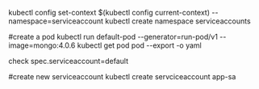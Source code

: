kubectl config set-context $(kubectl config current-context) --namespace=serviceaccount
kubectl create namespace serviceaccounts

#create a pod
kubectl run default-pod --generator=run-pod/v1 --image=mongo:4.0.6
kubectl get pod pod --export -o yaml

check spec.serviceaccount=default

#create new serviceaccount
kubectl create servciceaccount app-sa
